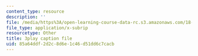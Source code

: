 ```yaml
---
content_type: resource
description: ''
file: /media/https%3A/open-learning-course-data-rc.s3.amazonaws.com/18-01sc-single-variable-calculus-fall-2010/85a64ddf2d2c8d6e1c46d51dd6c7cacb_jBkXbAgMj6s.srt
file_type: application/x-subrip
resourcetype: Other
title: 3play caption file
uid: 85a64ddf-2d2c-8d6e-1c46-d51dd6c7cacb
---
```

